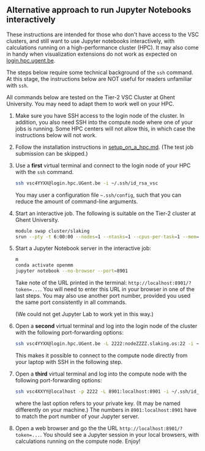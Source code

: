 ## Alternative approach to run Jupyter Notebooks interactively

These instructions are intended for those who don't have access to the VSC clusters, and still want to use Jupyter notebooks interactively, with calculations running on a high-performance cluster (HPC).
It may also come in handy when visualization extensions do not work as expected on [login.hpc.ugent.be](https://login.hpc.ugent.be).

The steps below require some technical background of the `ssh` command.
At this stage, the instructions below are NOT useful for readers unfamiliar with `ssh`.

All commands below are tested on the Tier-2 VSC Cluster at Ghent University.
You may need to adapt them to work well on your HPC.

1. Make sure you have SSH access to the login node of the cluster.
   In addition, you also need SSH into the compute node where one of your jobs is running.
   Some HPC centers will not allow this, in which case the instructions below will not work.

1. Follow the installation instructions in [setup_on_a_hpc.md](setup_noninteractive_hpc.md).
   (The test job submission can be skipped.)

1. Use a **first** virtual terminal and connect to the login node of your HPC with the `ssh` command.

   ```bash
   ssh vsc4YYXX@login.hpc.UGent.be -i ~/.ssh/id_rsa_vsc
   ```

   You may user a configuration file `~.ssh/config`, such that you can reduce the amount of command-line arguments.

1. Start an interactive job.
   The following is suitable on the Tier-2 cluster at Ghent University.

   ```bash
   module swap cluster/slaking
   srun --pty -t 6:00:00 --nodes=1 --ntasks=1 --cpus-per-task=1 --mem=10GB bash
   ```

1. Start a Jupyter Notebook server in the interactive job:

   ```bash
   m
   conda activate openmm
   jupyter notebook --no-browser --port=8901
   ```

   Take note of the URL printed in the terminal: ```http://localhost:8901/?token=...```.
   You will need to enter this URL in your browser in one of the last steps.
   You may also use another port number, provided you used the same port consistently in all commands.

   (We could not get Jupyter Lab to work yet in this way.)

1. Open a **second** virtual terminal and log into the login node of the cluster with the following port-forwarding options:

   ```bash
   ssh vsc4YYXX@login.hpc.UGent.be -L 2222:nodeZZZZ.slaking.os:22 -i ~/.ssh/id_rsa_vsc
   ```

   This makes it possible to connect to the compute node directly from your laptop with SSH in the following step.

1. Open a **third** virtual terminal and log into the compute node with the following port-forwarding options:

   ```bash
   ssh vsc4XXYY@localhost -p 2222 -L 8901:localhost:8901 -i ~/.ssh/id_rsa_vsc
   ```

   where the last option refers to your private key.
   (It may be named differently on your machine.)
   The numbers in `8901:localhost:8901` have to match the port number of your Jupyter server.

1. Open a web browser and go the the URL ```http://localhost:8901/?token=...```.
   You should see a Jupyter session in your local browsers, with calculations running on the compute node.
   Enjoy!
